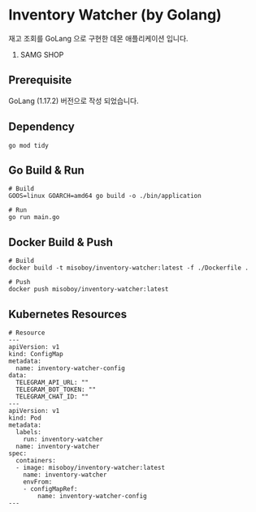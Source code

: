# Inventory Watcher (by Golang)
재고 조회를 GoLang 으로 구현한 데몬 애플리케이션 입니다.<br/>
1. SAMG SHOP

## Prerequisite
GoLang (1.17.2) 버전으로 작성 되었습니다.

## Dependency
```
go mod tidy
```

## Go Build & Run
```
# Build
GOOS=linux GOARCH=amd64 go build -o ./bin/application

# Run
go run main.go
```

## Docker Build & Push
```
# Build
docker build -t misoboy/inventory-watcher:latest -f ./Dockerfile .

# Push
docker push misoboy/inventory-watcher:latest
```

## Kubernetes Resources
```
# Resource
---
apiVersion: v1
kind: ConfigMap
metadata:
  name: inventory-watcher-config
data:
  TELEGRAM_API_URL: ""
  TELEGRAM_BOT_TOKEN: ""
  TELEGRAM_CHAT_ID: ""
---
apiVersion: v1
kind: Pod
metadata:
  labels:
    run: inventory-watcher
  name: inventory-watcher
spec:
  containers:
  - image: misoboy/inventory-watcher:latest
    name: inventory-watcher
    envFrom:
    - configMapRef:
        name: inventory-watcher-config
---
```
